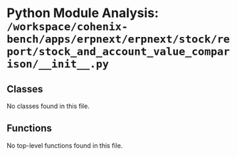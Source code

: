 # Python Module Analysis: `/workspace/cohenix-bench/apps/erpnext/erpnext/stock/report/stock_and_account_value_comparison/__init__.py`

## Classes

No classes found in this file.


## Functions

No top-level functions found in this file.
